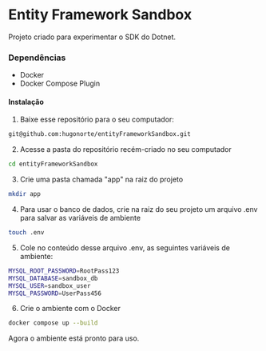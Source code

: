 
# Entity Framework Sandbox

Projeto criado para experimentar o SDK do Dotnet.

###  Dependências
- Docker
- Docker Compose Plugin

#### Instalação

1. Baixe esse repositório para o seu computador: 
```bash
git@github.com:hugonorte/entityFrameworkSandbox.git
```
2. Acesse a pasta do repositório recém-criado no seu computador
```bash
cd entityFrameworkSandbox
```
3. Crie uma pasta chamada "app" na raiz do projeto
```bash
mkdir app
```
4. Para usar o banco de dados, crie na raiz do seu projeto um arquivo .env para salvar as variáveis de ambiente
```bash
touch .env
```
5. Cole no conteúdo desse arquivo .env, as seguintes variáveis de ambiente:

```bash
MYSQL_ROOT_PASSWORD=RootPass123
MYSQL_DATABASE=sandbox_db
MYSQL_USER=sandbox_user
MYSQL_PASSWORD=UserPass456
```
6. Crie o ambiente com o Docker
```bash
docker compose up --build
```
Agora o ambiente está pronto para uso.
